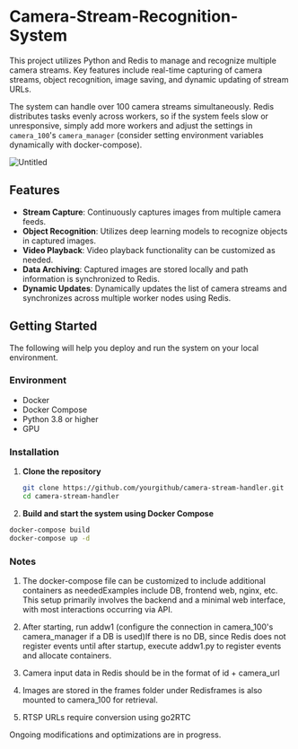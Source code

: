 # Camera-Stream-Recognition-System

This project utilizes Python and Redis to manage and recognize multiple camera streams. Key features include real-time capturing of camera streams, object recognition, image saving, and dynamic updating of stream URLs.

The system can handle over 100 camera streams simultaneously. Redis distributes tasks evenly across workers, so if the system feels slow or unresponsive, simply add more workers and adjust the settings in `camera_100`'s `camera_manager` (consider setting environment variables dynamically with docker-compose).

![Untitled](https://github.com/dan246/Camera-Stream-Recognition-System/assets/72447312/895eb525-3180-4f74-a484-de83e808aee9)

## Features

- **Stream Capture**: Continuously captures images from multiple camera feeds.
- **Object Recognition**: Utilizes deep learning models to recognize objects in captured images.
- **Video Playback**: Video playback functionality can be customized as needed.
- **Data Archiving**: Captured images are stored locally and path information is synchronized to Redis.
- **Dynamic Updates**: Dynamically updates the list of camera streams and synchronizes across multiple worker nodes using Redis.

## Getting Started

The following will help you deploy and run the system on your local environment.

### Environment

- Docker
- Docker Compose
- Python 3.8 or higher
- GPU

### Installation

1. **Clone the repository**

   ```bash
   git clone https://github.com/yourgithub/camera-stream-handler.git
   cd camera-stream-handler
   ```
2. **Build and start the system using Docker Compose**
  ```bash
  docker-compose build
  docker-compose up -d
  ```

### Notes
1. The docker-compose file can be customized to include additional containers as neededExamples include DB, frontend web, nginx, etc. This setup primarily involves the backend and a minimal web interface, with most interactions occurring via API.

2. After starting, run addw1 (configure the connection in camera_100's camera_manager if a DB is used)If there is no DB, since Redis does not register events until after startup, execute addw1.py to register events and allocate containers.

3. Camera input data in Redis should be in the format of id + camera_url

4. Images are stored in the frames folder under Redisframes is also mounted to camera_100 for retrieval.

5. RTSP URLs require conversion using go2RTC

Ongoing modifications and optimizations are in progress. 
